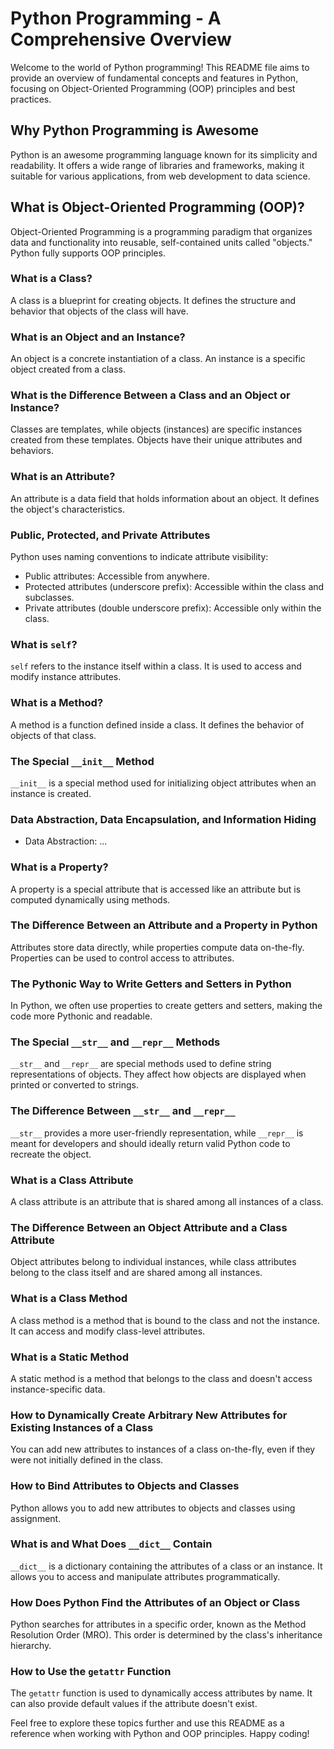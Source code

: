 # Python Programming - A Comprehensive Overview

Welcome to the world of Python programming! This README file aims to provide an overview of fundamental concepts and features in Python, focusing on Object-Oriented Programming (OOP) principles and best practices.

## Why Python Programming is Awesome

Python is an awesome programming language known for its simplicity and readability. It offers a wide range of libraries and frameworks, making it suitable for various applications, from web development to data science.

## What is Object-Oriented Programming (OOP)?

Object-Oriented Programming is a programming paradigm that organizes data and functionality into reusable, self-contained units called "objects." Python fully supports OOP principles.

### What is a Class?

A class is a blueprint for creating objects. It defines the structure and behavior that objects of the class will have.

### What is an Object and an Instance?

An object is a concrete instantiation of a class. An instance is a specific object created from a class.

### What is the Difference Between a Class and an Object or Instance?

Classes are templates, while objects (instances) are specific instances created from these templates. Objects have their unique attributes and behaviors.

### What is an Attribute?

An attribute is a data field that holds information about an object. It defines the object's characteristics.

### Public, Protected, and Private Attributes

Python uses naming conventions to indicate attribute visibility:
- Public attributes: Accessible from anywhere.
- Protected attributes (underscore prefix): Accessible within the class and subclasses.
- Private attributes (double underscore prefix): Accessible only within the class.

### What is `self`?

`self` refers to the instance itself within a class. It is used to access and modify instance attributes.

### What is a Method?

A method is a function defined inside a class. It defines the behavior of objects of that class.

### The Special `__init__` Method

`__init__` is a special method used for initializing object attributes when an instance is created.

### Data Abstraction, Data Encapsulation, and Information Hiding

- Data Abstraction: ...

### What is a Property?

A property is a special attribute that is accessed like an attribute but is computed dynamically using methods.

### The Difference Between an Attribute and a Property in Python

Attributes store data directly, while properties compute data on-the-fly. Properties can be used to control access to attributes.

### The Pythonic Way to Write Getters and Setters in Python

In Python, we often use properties to create getters and setters, making the code more Pythonic and readable.

### The Special `__str__` and `__repr__` Methods

`__str__` and `__repr__` are special methods used to define string representations of objects. They affect how objects are displayed when printed or converted to strings.

### The Difference Between `__str__` and `__repr__`

`__str__` provides a more user-friendly representation, while `__repr__` is meant for developers and should ideally return valid Python code to recreate the object.

### What is a Class Attribute

A class attribute is an attribute that is shared among all instances of a class.

### The Difference Between an Object Attribute and a Class Attribute

Object attributes belong to individual instances, while class attributes belong to the class itself and are shared among all instances.

### What is a Class Method

A class method is a method that is bound to the class and not the instance. It can access and modify class-level attributes.

### What is a Static Method

A static method is a method that belongs to the class and doesn't access instance-specific data.

### How to Dynamically Create Arbitrary New Attributes for Existing Instances of a Class

You can add new attributes to instances of a class on-the-fly, even if they were not initially defined in the class.

### How to Bind Attributes to Objects and Classes

Python allows you to add new attributes to objects and classes using assignment.

### What is and What Does `__dict__` Contain

`__dict__` is a dictionary containing the attributes of a class or an instance. It allows you to access and manipulate attributes programmatically.

### How Does Python Find the Attributes of an Object or Class

Python searches for attributes in a specific order, known as the Method Resolution Order (MRO). This order is determined by the class's inheritance hierarchy.

### How to Use the `getattr` Function

The `getattr` function is used to dynamically access attributes by name. It can also provide default values if the attribute doesn't exist.

Feel free to explore these topics further and use this README as a reference when working with Python and OOP principles. Happy coding!
